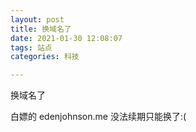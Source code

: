 ```yaml
---
layout: post
title: 换域名了
date: 2021-01-30 12:08:07
tags: 站点
categories: 科技

---
```


换域名了

白嫖的 edenjohnson.me 没法续期只能换了:(

<!-- @域名会留给分流页面,有很大可能会搞个IDC -->

<!-- https://blog.edenjohnson.cyou/Rabbit-20210130.txt -->

